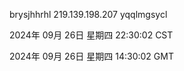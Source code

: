 brysjhhrhl 219.139.198.207 yqqlmgsycl

2024年 09月 26日 星期四 22:30:02 CST

2024年 09月 26日 星期四 14:30:02 GMT
